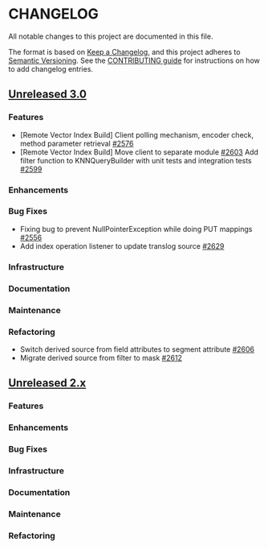 
# CHANGELOG
All notable changes to this project are documented in this file.

The format is based on [Keep a Changelog](https://keepachangelog.com/en/1.0.0/), and this project adheres to [Semantic Versioning](https://semver.org/spec/v2.0.0.html). See the [CONTRIBUTING guide](./CONTRIBUTING.md#Changelog) for instructions on how to add changelog entries.

## [Unreleased 3.0](https://github.com/opensearch-project/k-NN/compare/2.x...HEAD)
### Features
* [Remote Vector Index Build] Client polling mechanism, encoder check, method parameter retrieval [#2576](https://github.com/opensearch-project/k-NN/pull/2576)
* [Remote Vector Index Build] Move client to separate module [#2603](https://github.com/opensearch-project/k-NN/pull/2603)
Add filter function to KNNQueryBuilder with unit tests and integration tests [#2599](https://github.com/opensearch-project/k-NN/pull/2599)
### Enhancements
### Bug Fixes
* Fixing bug to prevent NullPointerException while doing PUT mappings [#2556](https://github.com/opensearch-project/k-NN/issues/2556)
* Add index operation listener to update translog source [#2629](https://github.com/opensearch-project/k-NN/pull/2629)
### Infrastructure
### Documentation
### Maintenance
### Refactoring
* Switch derived source from field attributes to segment attribute [#2606](https://github.com/opensearch-project/k-NN/pull/2606)
* Migrate derived source from filter to mask [#2612](https://github.com/opensearch-project/k-NN/pull/2612)

## [Unreleased 2.x](https://github.com/opensearch-project/k-NN/compare/2.19...2.x)
### Features
### Enhancements
### Bug Fixes
### Infrastructure
### Documentation
### Maintenance
### Refactoring
